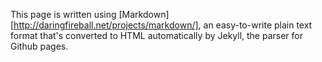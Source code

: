 This page is written using [Markdown][http://daringfireball.net/projects/markdown/],
an easy-to-write plain text format that's converted to HTML automatically by 
Jekyll, the parser for Github pages.
